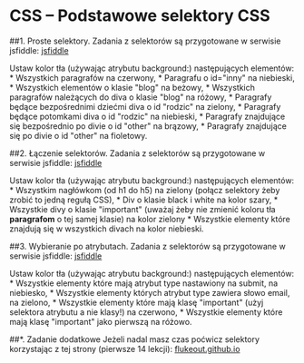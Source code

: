 # CSS – Podstawowe selektory CSS
##1. Proste selektory.
Zadania z selektorów są przygotowane w serwisie jsfiddle: [jsfiddle](http://jsfiddle.net/CodersLab/qtba6fkg/)
 
Ustaw kolor tła (używając atrybutu background:) następujących elementów:
	* Wszystkich paragrafów na czerwony,
	* Paragrafu o id="inny" na niebieski,
	* Wszystkich elementów o klasie "blog" na beżowy,
	* Wszystkich paragrafów należących do diva o klasie "blog" na różowy,
	* Paragrafy będące bezpośrednimi dziećmi diva o id "rodzic" na zielony,
	* Paragrafy będące potomkami diva o id "rodzic" na niebieski,
	* Paragrafy znajdujące się bezpośrednio po divie o id "other" na brązowy,
	* Paragrafy znajdujące się po divie o id "other" na fioletowy.

##2. Łączenie selektorów.
Zadania z selektorów są przygotowane w serwisie jsfiddle: [jsfiddle](http://jsfiddle.net/CodersLab/7pr6qk93/)
 
Ustaw kolor tła (używając atrybutu background:) następujących elementów:
	* Wszystkim nagłówkom (od h1 do h5) na zielony (połącz selektory żeby zrobić to jedną regułą CSS),
	* Div o klasie black i white na kolor szary,
	* Wszystkie divy o klasie "important" (uważaj żeby nie zmienić koloru tła **paragrafom** o tej samej klasie) na kolor zielony
	* Wszystkie elementy które znajdują się w wszystkich divach na kolor niebieski.

##3. Wybieranie po atrybutach.
Zadania z selektorów są przygotowane w serwisie jsfiddle: [jsfiddle](http://jsfiddle.net/CodersLab/41Lk25nh/)
 
Ustaw kolor tła (używając atrybutu background:) następujących elementów:
	* Wszystkie elementy które mają atrybut type nastawiony na submit, na niebiesko,
	* Wszystkie elementy których  atrybut type zawiera słowo email, na zielono,
	* Wszystkie elementy które mają klasę "important" (użyj selektora atrybutu a nie klasy!) na czerwono,
	* Wszystkie elementy które mają klasę "important" jako pierwszą na różowo.

##*. Zadanie dodatkowe
Jeżeli nadal masz czas poćwicz selektory korzystając z tej strony (pierwsze 14 lekcji):
[flukeout.github.io](http://flukeout.github.io/ )

 


